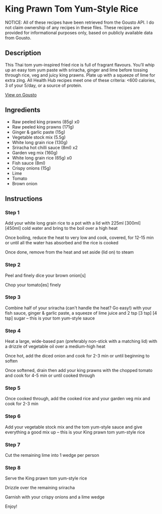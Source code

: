# King Prawn Tom Yum-Style Rice

NOTICE: All of these recipes have been retrieved from the Gousto API. I do not claim ownership of any recipes in these files. These recipes are provided for informational purposes only, based on publicly available data from Gousto.

## Description

This Thai tom yum-inspired fried rice is full of fragrant flavours. You’ll whip up an easy tom yum paste with sriracha, ginger and lime before tossing through rice, veg and juicy king prawns. Plate up with a squeeze of lime for extra zing. All Health Hub recipes meet one of these criteria: <600 calories, 3 of your 5/day, or a source of protein.

[View on Gousto](https://www.gousto.co.uk/recipes/cookbook/king-prawn-tom-yum-rice)

## Ingredients

- Raw peeled king prawns (85g) x0
- Raw peeled king prawns (171g)
- Ginger & garlic paste (15g)
- Vegetable stock mix (5.5g)
- White long grain rice (130g)
- Sriracha hot chilli sauce (8ml) x2
- Garden veg mix (160g)
- White long grain rice (65g) x0
- Fish sauce (8ml)
- Crispy onions (15g)
- Lime
- Tomato
- Brown onion

## Instructions


### Step 1

Add your white long grain rice to a pot with a lid with 225ml<span class="text-purple"> [300ml]</span> <span class="text-danger">[450ml] </span>cold water and bring to the boil over a high heat

Once boiling, reduce the heat to very low and cook, covered, for 12-15 min or until all the water has absorbed and the rice is cooked

Once done, remove from the heat and set aside (lid on) to steam


### Step 2

Peel and finely dice your brown onion[s]

Chop your tomato[es] finely


### Step 3

Combine half of your sriracha (can't handle the heat? Go easy!) with your fish sauce, ginger & garlic paste, a squeeze of lime juice and 2 tsp <span class="text-purple">[3 tsp]</span> <span class="text-danger">[4 tsp]</span> sugar – this is your tom yum-style sauce


### Step 4

Heat a large, wide-based pan (preferably non-stick with a matching lid) with a drizzle of vegetable oil over a medium-high heat

Once hot, add the diced onion and cook for 2-3 min or until beginning to soften

Once softened, drain then add your king prawns with the chopped tomato and cook for 4-5 min or until cooked through


### Step 5

Once cooked through, add the cooked rice and your garden veg mix and cook for 2-3 min


### Step 6

Add your vegetable stock mix and the tom yum-style sauce and give everything a good mix up – this is your King prawn tom yum-style rice


### Step 7

Cut the remaining lime into 1 wedge per person

### Step 8

Serve the King prawn tom yum-style rice

Drizzle over the remaining sriracha

Garnish with your crispy onions and a lime wedge

Enjoy!

